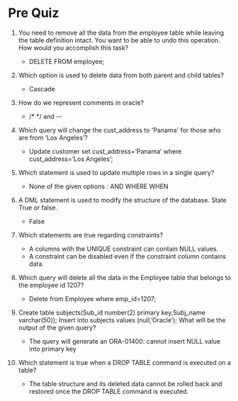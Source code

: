 # Pre Quiz

1. You need to remove all the data from the employee table while leaving the table definition intact. You want to be able to undo this operation. How would you accomplish this task? 
    - DELETE FROM employee; 
2. Which option is used to delete data from both parent and child tables?
    - Cascade
3. How do we represent comments in oracle?
    - /* */ and --
4. Which query will change the cust_address to 'Panama' for those who are from ‘Los Angeles’?
    - Update customer set cust_address=’Panama’ where cust_address=’Los Angeles’;
5. Which statement is used to update multiple rows in a single query?
    - None of the given options : AND WHERE WHEN
6. A DML statement is used to modify the structure of the database. State True or false.
    - False
7. Which statements are true regarding constraints? 
    - A columns with the UNIQUE constraint can contain NULL values.
    - A constraint can be disabled even if the constraint column contains data.

8. Which query will delete all the data in the Employee table that belongs to the employee id 1207?
    - Delete from Employee where emp_id=1207;

9. Create table subjects(Sub_id number(2) primary key,Subj_name varchar(50));
Insert into subjects values (null,’Oracle’);
What will be the output of the given query?

    - The query will generate an ORA-01400: cannot insert NULL value into primary key

10. Which statement is true when a DROP TABLE command is executed on a table? 
    - The table structure and its deleted data cannot be rolled back and restored once the DROP TABLE command is executed. 





